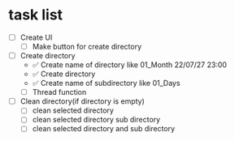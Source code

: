# task list

- [ ] Create UI
  - [ ] Make button for create directory
- [ ] Create directory
  - :white_check_mark: Create name of directory like 01_Month 22/07/27 23:00
  - :white_check_mark: Create directory
  - :white_check_mark: Create name of subdirectory like 01_Days
  - [ ] Thread function
- [ ] Clean directory(if directory is empty)
  - [ ] clean selected directory
  - [ ] clean selected directory sub directory
  - [ ] clean selected directory and sub directory
